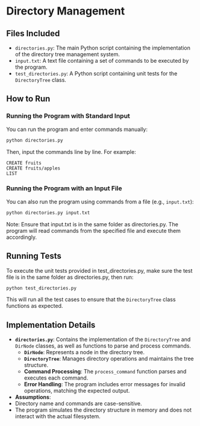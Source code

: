 # Directory Management

## Files Included

- `directories.py`: The main Python script containing the implementation of the directory tree management system.
- `input.txt`: A text file containing a set of commands to be executed by the program.
- `test_directories.py`: A Python script containing unit tests for the `DirectoryTree` class.

## How to Run

### Running the Program with Standard Input

You can run the program and enter commands manually:

```bash
python directories.py
```

Then, input the commands line by line. For example:

```
CREATE fruits
CREATE fruits/apples
LIST
```

### Running the Program with an Input File

You can also run the program using commands from a file (e.g., `input.txt`):

```bash
python directories.py input.txt
```

Note: Ensure that input.txt is in the same folder as directories.py.
The program will read commands from the specified file and execute them accordingly.

## Running Tests

To execute the unit tests provided in test_directories.py, make sure the test file is in the same folder as directories.py, then run:

```bash
python test_directories.py
```

This will run all the test cases to ensure that the `DirectoryTree` class functions as expected.

## Implementation Details

- **`directories.py`**: Contains the implementation of the `DirectoryTree` and `DirNode` classes, as well as functions to parse and process commands.
  - **`DirNode`**: Represents a node in the directory tree.
  - **`DirectoryTree`**: Manages directory operations and maintains the tree structure.
  - **Command Processing**: The `process_command` function parses and executes each command.
  - **Error Handling**: The program includes error messages for invalid operations, matching the expected output.
- **Assumptions**:
- Directory name and commands are case-sensitive.
- The program simulates the directory structure in memory and does not interact with the actual filesystem.

